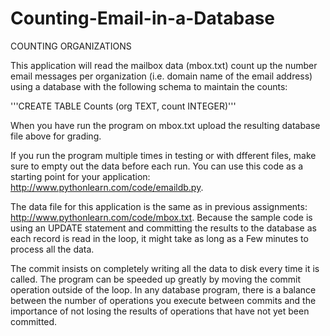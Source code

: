 # Counting-Email-in-a-Database

COUNTING ORGANIZATIONS

This application will read the mailbox data (mbox.txt) count up the number email messages per organization (i.e. domain name of the email address) using a database with the following schema to maintain the counts: 

'''CREATE TABLE Counts (org TEXT, count INTEGER)'''

When you have run the program on mbox.txt upload the resulting database file  above for grading. 

If you run the program multiple times in testing or with dfferent files, make sure to empty out the data before each run. You can use this code as a starting point for your application:  http://www.pythonlearn.com/code/emaildb.py. 

The data file for this application is the same as in previous assignments: http://www.pythonlearn.com/code/mbox.txt. Because the sample code is using an UPDATE statement and committing the results to the database as each record is read in the loop, it might take as long as a  Few minutes to process all the data. 

The commit insists on completely writing  all the data to disk every time it is called. The program can be speeded up greatly by moving the commit operation outside of the loop. In any database program, there is a balance between the number of  operations you execute between commits and the importance of not losing the  results of operations that have not yet been committed. 
